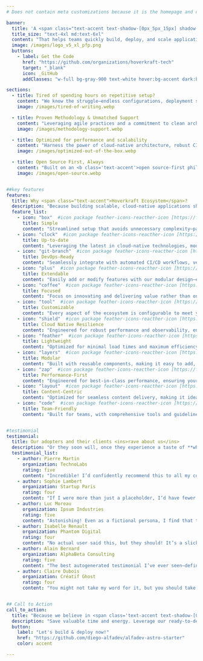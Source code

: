 ```yaml
---
# Does not contain meta customizations because it is the homepage and config is already set in the config file

banner:
  title: 'A <span class="text-accent text-shadow-[0px_5px_15px] shadow-accent/10">cloud-native</span><span class="text-secondary"> ecosystem</span>'
  title_size: "text-4xl md:text-6xl"
  content: "That helps teams quickly build, deploy, and scale applications using modern best practices."  
  image: /images/logo_v5_xl_pfp.png
  buttons:
    - label: Get the Code
      href: "https://github.com/organizations/hoverkraft-tech"
      target: "_blank"
      icon: _GitHub
      addClasses: "w-full bg-gray-900 text-white hover:bg-accent dark:border-white/10 dark:border"

sections:
  - title: Tired of spending hours on repetitive setup?
    content: "We know the struggle—endless configurations, deployment scripts, and routine tasks. With <b class='text-accent'>Hoverkraft</b>, you can skip the mundane and focus on what truly matters: building innovative solutions."
    image: /images/tired-of-writing.webp

  - title: Proven Methodology & Unmatched Support
    content: "Leveraging agile practices and a commitment to clean architecture, Hoverkraft’s methodology ensures robust, scalable solutions built on modern best practices. Plus, our dedicated support team is always ready to guide you from implementation through to ongoing success."
    image: /images/methodology-support.webp

  - title: Optimized for performance and scalability
    content: "Harness the power of cloud-native architecture, robust CI/CD pipelines, and built with modern best practices. Hoverkraft ensures your applications deploy fast and perform flawlessly from day one."
    image: /images/optimized-out-of-the-box.webp

  - title: Open Source First, Always
    content: "Built on an <b class='text-accent'>open source-first philosophy</b>, Hoverkraft champions community-driven innovation and transparency. Enjoy a system that not only adapts seamlessly to your scaling needs but also evolves continuously with contributions from a vibrant ecosystem—ensuring reliable performance, day or night."
    image: /images/open-source.webp


##key features
features:
  title: Why <span class="text-accent">Hoverkraft Ecosystem</span>?
  description: "Because building scalable, cloud-native applications shouldn’t be burdened by repetitive boilerplate. We provide you with the tools, methodologies, and support needed to focus on what truly matters."
  feature_list:
    - icon: "box"  #icon package feather-icons-reacther-icon [https://feathericons.com/]
      title: Simple
      content: "Streamlined setup that avoids unnecessary complexity—packed with essential features that are <b class='text-accent'>easy to use</b>."
    - icon: "clock"  #icon package feather-icons-reacther-icon [https://feathericons.com/]
      title: Up-to-date
      content: "Leveraging the latest in cloud-native technologies, modern CI/CD pipelines, and agile methodologies to keep you ahead of the curve."
    - icon: "git-branch"  #icon package feather-icons-reacther-icon [https://feathericons.com/]
      title: DevOps-Ready
      content: "Seamlessly integrate with automated CI/CD workflows, version control, and deployment pipelines, empowering your team to deliver faster and more reliably."
    - icon: "plus"  #icon package feather-icons-reacther-icon [https://feathericons.com/]
      title: Extendable
      content: "Easily add or modify features with our modular design—each component is built for rapid integration and seamless customization."
    - icon: "coffee"  #icon package feather-icons-reacther-icon [https://feathericons.com/]
      title: Focused
      content: "Focus on innovating and delivering value rather than on repetitive setup tasks—let Hoverkraft handle the groundwork."
    - icon: "tool"  #icon package feather-icons-reacther-icon [https://feathericons.com/]
      title: Customizable
      content: "Every aspect of the ecosystem is configurable to meet your specific needs, offering a <b class='text-accent'>tailor-made solution</b> for your team."
    - icon: "shield"  #icon package feather-icons-reacther-icon [https://feathericons.com/]
      title: Cloud Native Resilience
      content: "Engineered for robust performance and observability, ensuring your applications remain reliable, scalable, and secure in dynamic environments."
    - icon: "feather"  #icon package feather-icons-reacther-icon [https://feathericons.com/]
      title: Lightweight
      content: "Optimized for minimal load times and maximum efficiency—each asset is designed to keep your application fast and responsive."
    - icon: "layers"  #icon package feather-icons-reacther-icon [https://feathericons.com/]
      title: Modular
      content: "Built with reusable components, making it easy to add, update, or remove sections as your project evolves."
    - icon: "zap"  #icon package feather-icons-reacther-icon [https://feathericons.com/]
      title: Performance-First
      content: "Engineered for best-in-class performance, ensuring your applications deliver top-notch efficiency under any load."
    - icon: "layout"  #icon package feather-icons-reacther-icon [https://feathericons.com/]
      title: Content-Centric
      content: "Optimized for seamless content delivery, making it ideal for dynamic portfolios, showcases, and landing pages."
    - icon: "code"  #icon package feather-icons-reacther-icon [https://feathericons.com/]
      title: Team-Friendly
      content: "Built for teams, with comprehensive tools and guidelines that emphasize <b class='text-accent'>simplicity, flexibility, and modern practices</b>."


#testimonial
testimonial:
  title: Our adopters and their clients <ins>rave about us</ins>
  description: "Or they soon will, once they experience a taste of **what we build**."
  testimonial_list:
    - author: Pierre Martin
      organization: TechnoLabs
      rating: five
      content: "Incredible! I’d confidently recommend this to all my colleagues—even those in my imagination."
    - author: Sophie Lambert
      organization: Startup Paris
      rating: four
      content: "If I were more than just a placeholder, I’d have fewer complaints. Still, the experience is pretty solid overall."
    - author: Luc Moreau
      organization: Ipsum Industries
      rating: five
      content: "Astonishing! Even as a fictional persona, I find that this template <b class='text-accent'>exceeds expectations</b> at every turn."
    - author: Isabelle Renault
      organization: Phantom Digital
      rating: four
      content: "No actual user said this, but they should! It’s a slick, modern experience that stands out."
    - author: Alain Bernard
      organization: AlphaBeta Consulting
      rating: five
      content: "The best autogenerated testimonial I’ve ever seen—definitely a 10/10. I’d happily 'fake' it again."
    - author: Claire Dubois
      organization: Créatif Ghost
      rating: four
      content: "You might not take my word for it, but you should take a leap of faith in this product!"


## Call to Action
call_to_action:
  title: "Because we believe in <span class='text-accent text-shadow-[0px_5px_15px]'>cloud-native excellence</span> and <span class='text-[#38bdf8] text-shadow-[0px_5px_15px]'>DevOps best practices</span>."
  description: "Save valuable time and energy. Leverage our ready-to-deploy ecosystem and work as if you built it from scratch. We won’t tell—just be sure to show some love by leaving a star."
  button:
    label: "Let's build & deploy now!"
    href: "https://github.com/diego-alfadev/alfadev-astro-starter"
    color: accent

---
```

